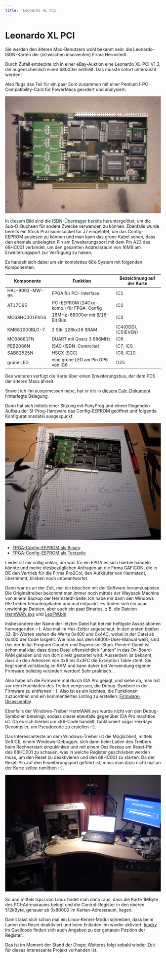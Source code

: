 ```yaml
---
title: 'Leonardo XL PCI'
---
```


# Leonardo XL PCI

Sie werden den älteren Mac-Benutzern wohl bekannt sein:
die Leonardo-ISDN-Karten der (inzwischen insolventen) Firma Hermstedt.

Durch Zufall entdeckte ich in einer eBay-Auktion eine
Leonardo XL-PCI V1.3, die augenscheinlich einen 68000er
enthielt. Das musste sofort untersucht werden!

Also flugs das Teil für ein paar Euro zusammen mit einer 
Pentium I-PC-Compatibility-Card für PowerMacs geordert und analysiert:

![Leonardo XL-PCI V1.3](Leonardo_XL-PCI_V1.3.jpg)

In diesem Bild sind die ISDN-Übertrager bereits heruntergelötet, um die Sub-D-Buchsen
für andere Zwecke verwenden zu können. Ebenfalls wurde bereits ein Stück
Präzisionssockel für J7 eingelötet, um das Config-EEPROM auslesen zu können
und man kann das grüne Kabel sehen, dass den ehemals unbelegten Pin am Erweiterungsport
mit dem Pin A23 des 68HC001 verbindet, um den gesamten Addressraum
von 16MB am Erweiterungsport zur Verfügung zu haben.

Es handelt sich dabei um ein komplettes 68k-System mit folgenden Komponenten:

Komponente     |         Funktion                         | Bezeichnung auf der Karte
---------------|------------------------------------------|--------------------------
HAL-9001-MW-95 | FPGA für PCI-Interface                   | IC1
AT17C65        | I²C-EEPROM (24Cxx-komp.) für FPGA-Config | IC2
MC68HC001FN16  | 16MHz-68000er mit 8/16-Bit Bus           | IC3
KM681000BLG-7  | 2 Stk: 128kx16 SRAM                      | IC4(ODD), IC5(EVEN)
MC68681FN      | DUART mit Quarz 3.686MHz                 | IC6
PEB2086N       | ISAC (ISDN-Controller)                   | IC7, IC9
SAB82525N      | HSCX (SCC)                               |IC8, IC10
grüne LED      | eine grüne LED am Pin OP6 von IC6        | D25

Des weiteren verfügt die Karte über einen Erweiterungsbus, der dem PDS der älteren Macs ähnelt.

Soweit ich ihn ausgemessen habe, hat er die in [diesem Calc-Dokument](Pinout_Expansion.ods) hinterlegte Belegung.

Dann hat sich mittels einer Sitzung mit PonyProg und einem fliegenden Aufbau
der SI-Prog-Hardware das Config-EEPROM geöffnet und folgende Konfigurationsdatei ausgespuckt:

![SI-Prog-Setup](DSC00008.jpg)

* [FPGA-Config-EEPROM als Binary](fpga_config.bin)
* [FPGA-Config-EEPROM als Textzeile](fpga_config_bitstream.txt)

Leider ist mir völlig unklar, um was für ein FPGA es sich hierbei handeln könnte
und meine diesbezüglichen Anfragen an die Firma GAFICON, die in DE den Vertrieb für
die Firma Pro2Col, den Aufkäufer von Hermstedt, übernimmt, blieben noch unbeantwortet.

Dann war es an der Zeit, mal ein bisschen mit der Software herumzuspielen.
Die Originaltreiber bekommt man immer noch mittels der Wayback Machine von
einem Backup der Hermstedt-Seite.
Ich habe mir dann den Windows 95-Treiber heruntergeladen und mal entpackt.
Es finden sich ein paar unwichtige Dateien, aber auch ein paar Binaries,
z.B. die Dateien [HermWAN.sys](HermWAN.sys) und [LeoFW.bin](LeoFW.bin).

Insbesondere der Name der letzten Datei hat bei mir heftigste Assoziationen
hervorgerufen :-). Also mal im Hex-Editor angeschaut: 
In den ersten beiden 32-Bit-Worten stehen die Werte 0x400 und 0x4AC,
wobei in der Datei ab 0x400 der Code losgeht. Wie man aus dem 68000-User-Manual weiß,
sind das der Initial Program Counter und Supervisor Stack Pointer!
Damit ist schon mal klar, dass diese Datei offensichtlich "unten" in das On-Board-RAM
geladen und von dort direkt gestartet wird. 
Ausserdem ist bekannt, dass an den Adressen von 0x8 bis 0x3FC die Exception Table steht.
Sie liegt somit vollständig im RAM und kann daher bei Verwendung eigener Firmware
beliebig verändert werden! Sehr praktisch...

Also habe ich die Firmware mal durch IDA Pro gejagt, und siehe da, man hat vor dem Hochladen
des Treiber vergessen, die Debug-Symbole in der Firmware zu entfernen :-).
Also ist es ein leichtes, die Funktionen zuzuordnen und ein kommentiertes Listing zu erstellen:
[Firmware-Disassembly](LeoFW.bin.asm).

Ebenfalls der Windows-Treiber HermWAN.sys wurde nicht von den Debug-Symbolen bereinigt,
sodass dieser ebenfalls gegenüber IDA Pro machtlos ist. Da es sich hierbei um
x86-Code handelt, funktioniert sogar HexRays Decompiler, um Pseudocode zu erstellen :-).

Das Interessanteste an dem Windows-Treiber ist die Möglichkeit, mittels SoftICE, einem Windows-Debugger,
sich dann beim Laden des Treibers beim Rechnerstart einzuklinken und mit einem Oszilloskop
am Reset-Pin des 68HC001 zu schauen, was in welche Register geschrieben werden muss,
um den Reset zu deaktivieren und den 68HC001 zu starten.
Da der Reset-Pin auf den Erweiterungsport geführt ist, muss man dazu nicht mal
an der Karte selbst rumlöten :-).

![Reset-Untersuchung](DSC00026.jpg)

So und mittels lspci von Linux findet man dann raus, dass die Karte 1MByte des PCI-Adressraums belegt
und die Control-Register in den oberen 512kByte, genauer ab 0x80000 im Karten-Adressraum, liegen.

Damit lässt sich schon mal ein Linux-Kernel-Modul schreiben, dass beim Laden
den Reset deaktiviert und beim Entladen ihn wieder aktiviert: [leodrv](leodrv.tar.gz).
Im Quellcode finden sich auch Angaben zu der genauen Position der Register.

Das ist im Moment der Stand der Dinge; Weiteres folgt sobald wieder Zeit für
dieses interessante Projekt vorhanden ist.

